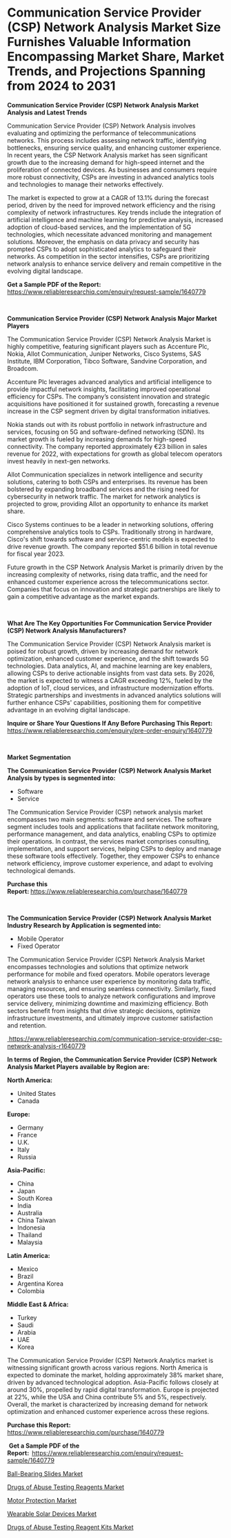 <p><h1>Communication Service Provider (CSP) Network Analysis Market Size Furnishes Valuable Information Encompassing Market Share, Market Trends, and Projections Spanning from 2024 to 2031</h1></p><p><strong>Communication Service Provider (CSP) Network Analysis Market Analysis and Latest Trends</strong></p>
<p><p>Communication Service Provider (CSP) Network Analysis involves evaluating and optimizing the performance of telecommunications networks. This process includes assessing network traffic, identifying bottlenecks, ensuring service quality, and enhancing customer experience. In recent years, the CSP Network Analysis market has seen significant growth due to the increasing demand for high-speed internet and the proliferation of connected devices. As businesses and consumers require more robust connectivity, CSPs are investing in advanced analytics tools and technologies to manage their networks effectively.</p><p>The market is expected to grow at a CAGR of 13.1% during the forecast period, driven by the need for improved network efficiency and the rising complexity of network infrastructures. Key trends include the integration of artificial intelligence and machine learning for predictive analysis, increased adoption of cloud-based services, and the implementation of 5G technologies, which necessitate advanced monitoring and management solutions. Moreover, the emphasis on data privacy and security has prompted CSPs to adopt sophisticated analytics to safeguard their networks. As competition in the sector intensifies, CSPs are prioritizing network analysis to enhance service delivery and remain competitive in the evolving digital landscape.</p></p>
<p><strong>Get a Sample PDF of the Report:&nbsp;</strong> <a href="https://www.reliableresearchiq.com/enquiry/request-sample/1640779?utm_campaign=1461&utm_medium=2&utm_source=Github&utm_content=ia&utm_term=11102024&utm_id=communication-service-provider-csp-network-analysis">https://www.reliableresearchiq.com/enquiry/request-sample/1640779</a></p>
<p>&nbsp;</p>
<p><strong>Communication Service Provider (CSP) Network Analysis Major Market Players</strong></p>
<p><p>The Communication Service Provider (CSP) Network Analysis Market is highly competitive, featuring significant players such as Accenture Plc, Nokia, Allot Communication, Juniper Networks, Cisco Systems, SAS Institute, IBM Corporation, Tibco Software, Sandvine Corporation, and Broadcom. </p><p>Accenture Plc leverages advanced analytics and artificial intelligence to provide impactful network insights, facilitating improved operational efficiency for CSPs. The company’s consistent innovation and strategic acquisitions have positioned it for sustained growth, forecasting a revenue increase in the CSP segment driven by digital transformation initiatives.</p><p>Nokia stands out with its robust portfolio in network infrastructure and services, focusing on 5G and software-defined networking (SDN). Its market growth is fueled by increasing demands for high-speed connectivity. The company reported approximately €23 billion in sales revenue for 2022, with expectations for growth as global telecom operators invest heavily in next-gen networks.</p><p>Allot Communication specializes in network intelligence and security solutions, catering to both CSPs and enterprises. Its revenue has been bolstered by expanding broadband services and the rising need for cybersecurity in network traffic. The market for network analytics is projected to grow, providing Allot an opportunity to enhance its market share.</p><p>Cisco Systems continues to be a leader in networking solutions, offering comprehensive analytics tools to CSPs. Traditionally strong in hardware, Cisco's shift towards software and service-centric models is expected to drive revenue growth. The company reported $51.6 billion in total revenue for fiscal year 2023.</p><p>Future growth in the CSP Network Analysis Market is primarily driven by the increasing complexity of networks, rising data traffic, and the need for enhanced customer experience across the telecommunications sector. Companies that focus on innovation and strategic partnerships are likely to gain a competitive advantage as the market expands.</p></p>
<p>&nbsp;</p>
<p><strong>What Are The Key Opportunities For Communication Service Provider (CSP) Network Analysis Manufacturers?</strong></p>
<p><p>The Communication Service Provider (CSP) Network Analysis market is poised for robust growth, driven by increasing demand for network optimization, enhanced customer experience, and the shift towards 5G technologies. Data analytics, AI, and machine learning are key enablers, allowing CSPs to derive actionable insights from vast data sets. By 2026, the market is expected to witness a CAGR exceeding 12%, fueled by the adoption of IoT, cloud services, and infrastructure modernization efforts. Strategic partnerships and investments in advanced analytics solutions will further enhance CSPs' capabilities, positioning them for competitive advantage in an evolving digital landscape.</p></p>
<p><strong>Inquire or Share Your Questions If Any Before Purchasing This Report:</strong> <a href="https://www.reliableresearchiq.com/enquiry/pre-order-enquiry/1640779?utm_campaign=1461&utm_medium=2&utm_source=Github&utm_content=ia&utm_term=11102024&utm_id=communication-service-provider-csp-network-analysis">https://www.reliableresearchiq.com/enquiry/pre-order-enquiry/1640779</a></p>
<p>&nbsp;</p>
<p><strong>Market Segmentation</strong></p>
<p><strong>The Communication Service Provider (CSP) Network Analysis Market Analysis by types is segmented into:</strong></p>
<p><ul><li>Software</li><li>Service</li></ul></p>
<p><p>The Communication Service Provider (CSP) network analysis market encompasses two main segments: software and services. The software segment includes tools and applications that facilitate network monitoring, performance management, and data analytics, enabling CSPs to optimize their operations. In contrast, the services market comprises consulting, implementation, and support services, helping CSPs to deploy and manage these software tools effectively. Together, they empower CSPs to enhance network efficiency, improve customer experience, and adapt to evolving technological demands.</p></p>
<p><strong>Purchase this Report:&nbsp;</strong><a href="https://www.reliableresearchiq.com/purchase/1640779?utm_campaign=1461&utm_medium=2&utm_source=Github&utm_content=ia&utm_term=11102024&utm_id=communication-service-provider-csp-network-analysis">https://www.reliableresearchiq.com/purchase/1640779</a></p>
<p>&nbsp;</p>
<p><strong>The Communication Service Provider (CSP) Network Analysis Market Industry Research by Application is segmented into:</strong></p>
<p><ul><li>Mobile Operator</li><li>Fixed Operator</li></ul></p>
<p><p>The Communication Service Provider (CSP) Network Analysis Market encompasses technologies and solutions that optimize network performance for mobile and fixed operators. Mobile operators leverage network analysis to enhance user experience by monitoring data traffic, managing resources, and ensuring seamless connectivity. Similarly, fixed operators use these tools to analyze network configurations and improve service delivery, minimizing downtime and maximizing efficiency. Both sectors benefit from insights that drive strategic decisions, optimize infrastructure investments, and ultimately improve customer satisfaction and retention.</p></p>
<p><a href="https://www.reliableresearchiq.com/communication-service-provider-csp-network-analysis-r1640779?utm_campaign=1461&utm_medium=2&utm_source=Github&utm_content=ia&utm_term=11102024&utm_id=communication-service-provider-csp-network-analysis">&nbsp;https://www.reliableresearchiq.com/communication-service-provider-csp-network-analysis-r1640779</a></p>
<p><strong>In terms of Region, the Communication Service Provider (CSP) Network Analysis Market Players available by Region are:</strong></p>
<p>
    <p> <strong> North America: </strong>
        <ul>
            <li>United States</li>
            <li>Canada</li>
        </ul>
        </p> 
    <p> <strong> Europe: </strong>
        <ul>
            <li>Germany</li>
            <li>France</li>
            <li>U.K.</li>
            <li>Italy</li>
            <li>Russia</li>
        </ul>
        </p> 
    <p> <strong> Asia-Pacific: </strong>
        <ul>
            <li>China</li>
            <li>Japan</li>
            <li>South Korea</li>
            <li>India</li>
            <li>Australia</li>
            <li>China Taiwan</li>
            <li>Indonesia</li>
            <li>Thailand</li>
            <li>Malaysia</li>
        </ul>
        </p> 
    <p> <strong> Latin America: </strong>
        <ul>
            <li>Mexico</li>
            <li>Brazil</li>
            <li>Argentina Korea</li>
            <li>Colombia</li>
        </ul>
        </p> 
    <p> <strong> Middle East & Africa: </strong>
        <ul>
            <li>Turkey</li>
            <li>Saudi</li>
            <li>Arabia</li>
            <li>UAE</li>
            <li>Korea</li>
        </ul>
    </p>
    </p>
<p><p>The Communication Service Provider (CSP) Network Analytics market is witnessing significant growth across various regions. North America is expected to dominate the market, holding approximately 38% market share, driven by advanced technological adoption. Asia-Pacific follows closely at around 30%, propelled by rapid digital transformation. Europe is projected at 22%, while the USA and China contribute 5% and 5%, respectively. Overall, the market is characterized by increasing demand for network optimization and enhanced customer experience across these regions.</p></p>
<p><strong>Purchase this Report: </strong><a href="https://www.reliableresearchiq.com/purchase/1640779?utm_campaign=1461&utm_medium=2&utm_source=Github&utm_content=ia&utm_term=11102024&utm_id=communication-service-provider-csp-network-analysis">https://www.reliableresearchiq.com/purchase/1640779</a></p>
<p>&nbsp;<strong>Get a Sample PDF of the Report:&nbsp;&nbsp;</strong><a href="https://www.reliableresearchiq.com/enquiry/request-sample/1640779?utm_campaign=1461&utm_medium=2&utm_source=Github&utm_content=ia&utm_term=11102024&utm_id=communication-service-provider-csp-network-analysis">https://www.reliableresearchiq.com/enquiry/request-sample/1640779</a></p>
<p><strong></strong></p>
<p><p><a href="https://github.com/Armeladukagjini693/Market-Research-Report-List-1/blob/main/ball-bearing-slides-market.md?utm_campaign=1461&utm_medium=2&utm_source=Github&utm_content=ia&utm_term=11102024&utm_id=communication-service-provider-csp-network-analysis">Ball-Bearing Slides Market</a></p><p><a href="https://www.linkedin.com/pulse/drugs-abuse-testing-reagents-market-outlook-share-analysis--cndgf?utm_campaign=1461&utm_medium=2&utm_source=Github&utm_content=ia&utm_term=11102024&utm_id=communication-service-provider-csp-network-analysis">Drugs of Abuse Testing Reagents Market</a></p><p><a href="https://issuu.com/reportprime-2/docs/motor-protection-market-size-2030.p_5d43697b90e3dd?utm_campaign=1461&utm_medium=2&utm_source=Github&utm_content=ia&utm_term=11102024&utm_id=communication-service-provider-csp-network-analysis">Motor Protection Market</a></p><p><a href="https://github.com/WayneHopkins413/Market-Research-Report-List-1/blob/main/wearable-solar-devices-market.md?utm_campaign=1461&utm_medium=2&utm_source=Github&utm_content=ia&utm_term=11102024&utm_id=communication-service-provider-csp-network-analysis">Wearable Solar Devices Market</a></p><p><a href="https://www.linkedin.com/pulse/drugs-abuse-testing-reagent-kits-market-segmentation-in-depth-ewkgf?utm_campaign=1461&utm_medium=2&utm_source=Github&utm_content=ia&utm_term=11102024&utm_id=communication-service-provider-csp-network-analysis">Drugs of Abuse Testing Reagent Kits Market</a></p></p>